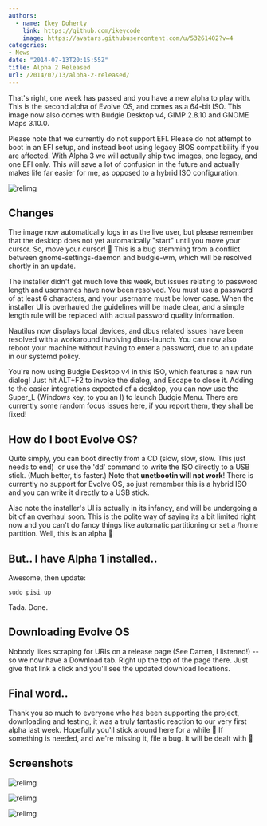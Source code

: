 ```yaml
---
authors:
  - name: Ikey Doherty
    link: https://github.com/ikeycode
    image: https://avatars.githubusercontent.com/u/53261402?v=4
categories:
- News
date: "2014-07-13T20:15:55Z"
title: Alpha 2 Released
url: /2014/07/13/alpha-2-released/
---
```


That's right, one week has passed and you have a new alpha to play with. This is the second alpha of Evolve OS, and comes as a 64-bit ISO. This image now also 
comes with Budgie Desktop v4, GIMP 2.8.10 and GNOME Maps 3.10.0.

Please note that we currently do not support EFI. Please do not attempt to boot in an EFI setup, and instead boot using legacy BIOS compatibility if you are affected. 
With Alpha 3 we will actually ship two images, one legacy, and one EFI only. This will save a lot of confusion in the future and actually makes life far easier for me, as 
opposed to a hybrid ISO configuration.
<!--more-->

![relimg](https://solus-project.com/release_images/a2/rundialog.png)

## Changes

The image now automatically logs in as the live user, but please remember that the desktop does not yet automatically "start" until you move your cursor. So, 
move your cursor! 🙂 This is a bug stemming from a conflict between gnome-settings-daemon and budgie-wm, which will be resolved shortly in an update.

The installer didn't get much love this week, but issues relating to password length and usernames have now been resolved. You must use a password of at least 6 
characters, and your username must be lower case. When the installer UI is overhauled the guidelines will be made clear, and a simple length rule will be replaced with 
actual password quality information.

Nautilus now displays local devices, and dbus related issues have been resolved with a workaround involving dbus-launch. You can now also reboot your machine without 
having to enter a password, due to an update in our systemd policy.

You're now using Budgie Desktop v4 in this ISO, which features a new run dialog! Just hit ALT+F2 to invoke the dialog, and Escape to close it. Adding to the easier integrations 
expected of a desktop, you can now use the Super_L (Windows key, to you an I) to launch Budgie Menu. There are currently some random focus issues here, if you report 
them, they shall be fixed!

## How do I boot Evolve OS?

Quite simply, you can boot directly from a CD (slow, slow, slow. This just needs to end)  or use the 'dd' command to write the ISO directly to a USB stick. (Much better, 
tis faster.) Note that **unetbootin will not work**! There is currently no support for Evolve OS, so just remember this is a hybrid ISO and you can write it directly to a USB stick.

Also note the installer's UI is actually in its infancy, and will be undergoing a bit of an overhaul soon. This is the polite way of saying its a bit limited right now and you 
can't do fancy things like automatic partitioning or set a /home partition. Well, this is an alpha 🙂

## But.. I have Alpha 1 installed..

Awesome, then update:

```
sudo pisi up
```

Tada. Done.

## Downloading Evolve OS

Nobody likes scraping for URIs on a release page (See Darren, I listened!) -- so we now have a Download tab. Right up the top of the page there. Just give that link a 
click and you'll see the updated download locations.

## Final word..

Thank you so much to everyone who has been supporting the project, downloading and testing, it was a truly fantastic reaction to our very first alpha last week. Hopefully 
you'll stick around here for a while 🙂 If something is needed, and we're missing it, file a bug. It will be dealt with 🙂

## Screenshots

![relimg](https://solus-project.com/release_images/a2/gimp.png)


![relimg](https://solus-project.com/release_images/a2/maps.png)


![relimg](https://solus-project.com/release_images/a2/nautilus.png)